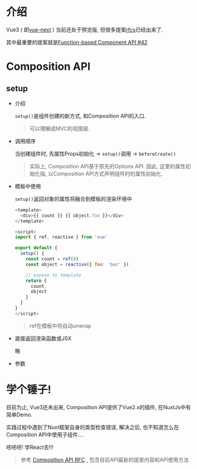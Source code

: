# 介绍

Vue3 ( 即[vue-next](https://github.com/vuejs/vue-next) ) 当前还处于预览版, 但很多提案[rfcs](https://github.com/vuejs/rfcs)已经出来了. 

其中最重要的提案就是[Function-based Component API #42](https://github.com/vuejs/rfcs/pull/42)

# Composition API

## setup

* 介绍

  `setup()`是组件创建的新方式, 和Composition API的入口. 

  > 可以理解成MVC的视图层.

* 调用顺序

  当创建组件时, 先属性Props初始化 -> `setup()`调用 -> `beforeCreate()`

  > 实际上, Composition API基于原先的Options API. 因此, 这里的属性初始化指, 以Composition API方式声明组件时的属性初始化.

* 模板中使用

  `setup()`返回对象的属性将融合到模板的渲染环境中

  ```javascript
  <template>
    <div>{{ count }} {{ object.foo }}</div>
  </template>
  
  <script>
  import { ref, reactive } from 'vue'
  
  export default {
    setup() {
      const count = ref(0)
      const object = reactive({ foo: 'bar' })
  
      // expose to template
      return {
        count,
        object
      }
    }
  }
  </script>
  ```

  > ref在模板中将自动unwrap

* 直接返回渲染函数或JSX

  略

* 参数

  



# 学个锤子!

目前为止, Vue3还未出来, Composition API提供了Vue2.x的插件, 在NuxtJs中有简单Demo. 

实践过程中遇到了Nuxt框架自身的类型检查错误, 解决之后, 也不知道怎么在Composition API中使用子组件....

呸呸呸! 学React去!!!





> 参考 [Composition API RFC](https://vue-composition-api-rfc.netlify.com/#summary) , 包含目前API最新的提案内容和API使用方法

